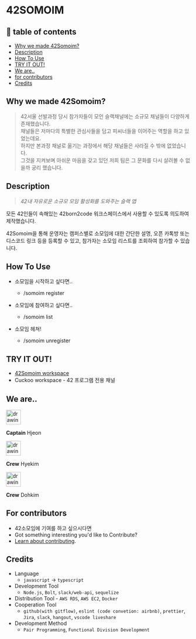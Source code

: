 # 42SOMOIM <!-- badge needed : build passing, version, -->

<!-- gif -->

## 🚩 table of contents

- [Why we made 42Somoim?](#why-we-made-42somoim)
- [Description](#description)
- [How To Use](#how-to-use)
- [TRY IT OUT!](#try-it-out)
- [We are..](#we-are)
- [for contributors](#for-contributors)
- [Credits](#credits)

## Why we made 42Somoim?

> 42서울 선발과정 당시 참가자들이 모인 슬랙채널에는 소규모 채널들이 다양하게 존재했습니다.  
>  채널들은 저마다의 특별한 관심사들을 담고 피씨너들을 이어주는 역할을 하고 있었는데요.  
>  하지만 본과정 채널로 옮기는 과정에서 해당 채널들은 사라질 수 밖에 없었습니다.  
>  그것을 지켜보며 아쉬운 마음을 갖고 있던 저희 팀은 그 문화를 다시 살려볼 수 없을까 궁리 했습니다.

## Description

> _42내 자유로운 소규모 모임 활성화를 도와주는 슬랙 앱_

모든 42인들이 속해있는 42born2code 워크스페이스에서 사용할 수 있도록 의도하여 제작했습니다.

42Somoim을 통해 운영자는 캠퍼스별로 소모임에 대한 간단한 설명, 오픈 카톡방 또는 디스코드 링크 등을 등록할 수 있고, 참가자는 소모임 리스트를 조회하여 참가할 수 있습니다.

## How To Use

- 소모임을 시작하고 싶다면..
  - /somoim register
- 소모임에 참여하고 싶다면..

  - /somoim list

- 소모임 헤쳐!
  - /somoim unregister

## TRY IT OUT!

- [42Somoim workspace](https://join.slack.com/t/42somoim/shared_invite/zt-eamqts9g-y49qks3JXI6BisqtSZrq0w)
- Cuckoo workspace - 42 프로그램 전용 채널

## We are..

<img src="https://cultofthepartyparrot.com/parrots/hd/transparront.gif" alt="drawing" width="40"/>

**Captain** Hjeon

<img src="https://cultofthepartyparrot.com/parrots/hd/sleepingparrot.gif" alt="drawing" width="40"/>

**Crew** Hyekim

<img src="https://cultofthepartyparrot.com/parrots/hd/dealwithitnowparrot.gif" alt="drawing" width="40"/> 
 
  **Crew** Dohkim

## For contributors

- 42소모임에 기여를 하고 싶으시다면
- Got something interesting you'd like to Contribute?
- [Learn about contributing](https://github.com/jho2301/42_Somoim/wiki/Contribution-Guidelines).

## Credits

- Language
  - `javascript` -> `typescript`
- Development Tool
  - `Node.js`, `Bolt`, `slack/web-api`, `sequelize`
- Distribution Tool - `AWS RDS`, `AWS EC2`, `Docker`
- Cooperation Tool
  - `github(with gitflow)`, `eslint (code convetion: airbnb)`, `prettier`, `Jira`, `slack`, `hangout`, `vscode liveshare`
- Development Method
  - `Pair Programming`, `Functional Division Development`
